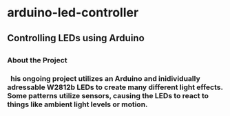 # arduino-led-controller
<h2> Controlling LEDs using Arduino <h2>
  
<h3> About the Project <h3>
&nbsp; his ongoing project utilizes an Arduino and inidividually adressable W2812b LEDs to create many different light effects. Some patterns utilize sensors, causing the LEDs to react to things like ambient light levels or motion.
